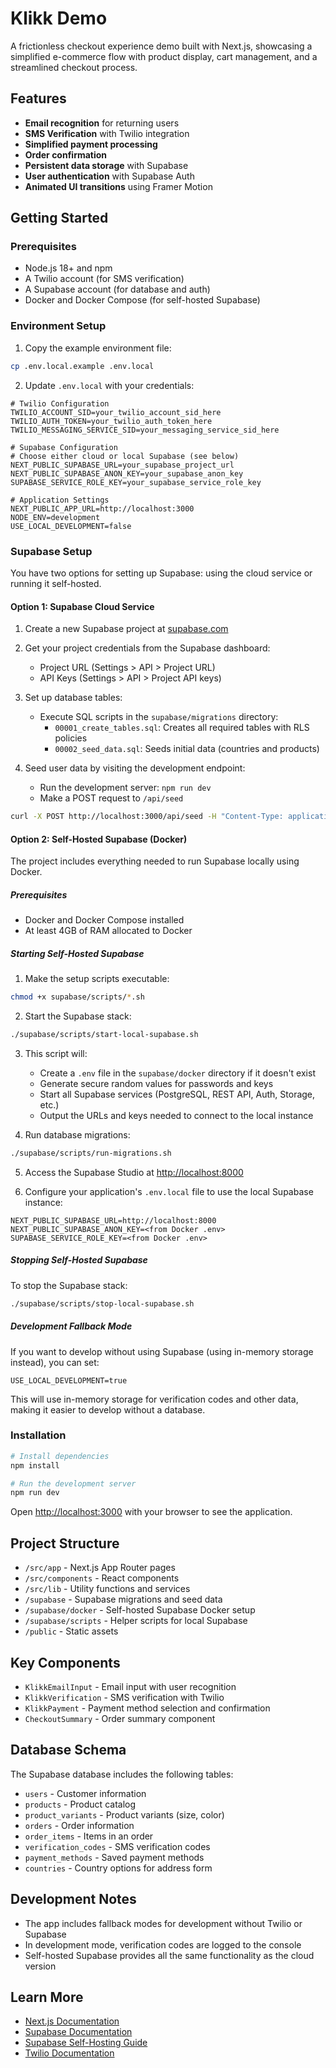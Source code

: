 # Klikk Demo

A frictionless checkout experience demo built with Next.js, showcasing a simplified e-commerce flow with product display, cart management, and a streamlined checkout process.

## Features

- **Email recognition** for returning users
- **SMS Verification** with Twilio integration
- **Simplified payment processing**
- **Order confirmation**
- **Persistent data storage** with Supabase
- **User authentication** with Supabase Auth
- **Animated UI transitions** using Framer Motion

## Getting Started

### Prerequisites

- Node.js 18+ and npm
- A Twilio account (for SMS verification)
- A Supabase account (for database and auth)
- Docker and Docker Compose (for self-hosted Supabase)

### Environment Setup

1. Copy the example environment file:

```bash
cp .env.local.example .env.local
```

2. Update `.env.local` with your credentials:

```
# Twilio Configuration
TWILIO_ACCOUNT_SID=your_twilio_account_sid_here
TWILIO_AUTH_TOKEN=your_twilio_auth_token_here
TWILIO_MESSAGING_SERVICE_SID=your_messaging_service_sid_here

# Supabase Configuration
# Choose either cloud or local Supabase (see below)
NEXT_PUBLIC_SUPABASE_URL=your_supabase_project_url
NEXT_PUBLIC_SUPABASE_ANON_KEY=your_supabase_anon_key
SUPABASE_SERVICE_ROLE_KEY=your_supabase_service_role_key

# Application Settings
NEXT_PUBLIC_APP_URL=http://localhost:3000
NODE_ENV=development
USE_LOCAL_DEVELOPMENT=false
```

### Supabase Setup

You have two options for setting up Supabase: using the cloud service or running it self-hosted.

#### Option 1: Supabase Cloud Service

1. Create a new Supabase project at [supabase.com](https://supabase.com)

2. Get your project credentials from the Supabase dashboard:
   - Project URL (Settings > API > Project URL)
   - API Keys (Settings > API > Project API keys)
   
3. Set up database tables:
   - Execute SQL scripts in the `supabase/migrations` directory:
     - `00001_create_tables.sql`: Creates all required tables with RLS policies
     - `00002_seed_data.sql`: Seeds initial data (countries and products)

4. Seed user data by visiting the development endpoint:
   - Run the development server: `npm run dev`
   - Make a POST request to `/api/seed`

```bash
curl -X POST http://localhost:3000/api/seed -H "Content-Type: application/json" -d "{}"
```

#### Option 2: Self-Hosted Supabase (Docker)

The project includes everything needed to run Supabase locally using Docker.

##### Prerequisites
- Docker and Docker Compose installed
- At least 4GB of RAM allocated to Docker

##### Starting Self-Hosted Supabase

1. Make the setup scripts executable:
```bash
chmod +x supabase/scripts/*.sh
```

2. Start the Supabase stack:
```bash
./supabase/scripts/start-local-supabase.sh
```

3. This script will:
   - Create a `.env` file in the `supabase/docker` directory if it doesn't exist
   - Generate secure random values for passwords and keys
   - Start all Supabase services (PostgreSQL, REST API, Auth, Storage, etc.)
   - Output the URLs and keys needed to connect to the local instance

4. Run database migrations:
```bash
./supabase/scripts/run-migrations.sh
```

5. Access the Supabase Studio at [http://localhost:8000](http://localhost:8000)

6. Configure your application's `.env.local` file to use the local Supabase instance:
```
NEXT_PUBLIC_SUPABASE_URL=http://localhost:8000
NEXT_PUBLIC_SUPABASE_ANON_KEY=<from Docker .env>
SUPABASE_SERVICE_ROLE_KEY=<from Docker .env>
```

##### Stopping Self-Hosted Supabase

To stop the Supabase stack:
```bash
./supabase/scripts/stop-local-supabase.sh
```

##### Development Fallback Mode

If you want to develop without using Supabase (using in-memory storage instead), you can set:
```
USE_LOCAL_DEVELOPMENT=true
```

This will use in-memory storage for verification codes and other data, making it easier to develop without a database.

### Installation

```bash
# Install dependencies
npm install

# Run the development server
npm run dev
```

Open [http://localhost:3000](http://localhost:3000) with your browser to see the application.

## Project Structure

- `/src/app` - Next.js App Router pages
- `/src/components` - React components
- `/src/lib` - Utility functions and services
- `/supabase` - Supabase migrations and seed data
- `/supabase/docker` - Self-hosted Supabase Docker setup
- `/supabase/scripts` - Helper scripts for local Supabase
- `/public` - Static assets

## Key Components

- `KlikkEmailInput` - Email input with user recognition
- `KlikkVerification` - SMS verification with Twilio
- `KlikkPayment` - Payment method selection and confirmation
- `CheckoutSummary` - Order summary component

## Database Schema

The Supabase database includes the following tables:

- `users` - Customer information
- `products` - Product catalog
- `product_variants` - Product variants (size, color)
- `orders` - Order information
- `order_items` - Items in an order
- `verification_codes` - SMS verification codes
- `payment_methods` - Saved payment methods
- `countries` - Country options for address form

## Development Notes

- The app includes fallback modes for development without Twilio or Supabase
- In development mode, verification codes are logged to the console
- Self-hosted Supabase provides all the same functionality as the cloud version

## Learn More

- [Next.js Documentation](https://nextjs.org/docs)
- [Supabase Documentation](https://supabase.com/docs)
- [Supabase Self-Hosting Guide](https://supabase.com/docs/guides/self-hosting/docker)
- [Twilio Documentation](https://www.twilio.com/docs)